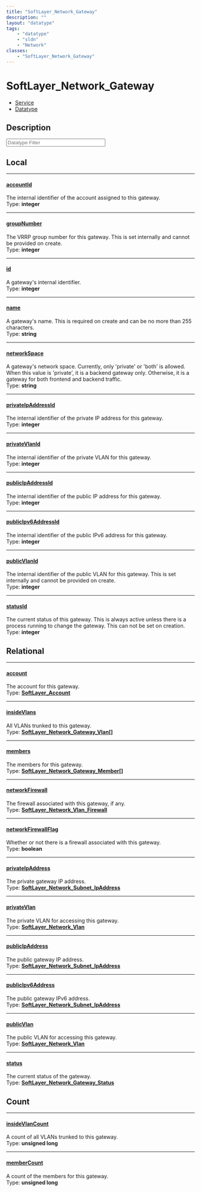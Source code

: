 ```yaml
---
title: "SoftLayer_Network_Gateway"
description: ""
layout: "datatype"
tags:
    - "datatype"
    - "sldn"
    - "Network"
classes:
    - "SoftLayer_Network_Gateway"
---
```


# SoftLayer_Network_Gateway
<div id='service-datatype'>
    <ul id='sldn-reference-tabs'>
    <li id='service'> <a href='/reference/services/SoftLayer_Network_Gateway' >Service</a></li>    <li id='datatype'> <a href='/reference/datatypes/SoftLayer_Network_Gateway' >Datatype</a></li>
    </ul>
</div>

## Description 








<!-- Filer BEGIN -->
<div class="view-filters">
        <div class="clearfix">
            <div class="search-input-box">
                <input placeholder="Datatype Filter" onkeyup="titleSearch(inputId='prop-input', divId='properties', elementClass='prop-row')" 
                    type="text" id="prop-input" value="" size="30" maxlength="128" class="form-text">
            </div>
        </div>
</div>
<!-- Filer END -->

<div id="properties" class="content">
<div id="localProperties" class="prop-content" >

## Local
<div class="prop-row">

-----
[accountId]: #accountid
#### [accountId]
The internal identifier of the account assigned to this gateway.   
<span class="type-label">Type: </span>**integer**  



</div>
<div class="prop-row">

-----
[groupNumber]: #groupnumber
#### [groupNumber]
The VRRP group number for this gateway. This is set internally and cannot be provided on create.   
<span class="type-label">Type: </span>**integer**  



</div>
<div class="prop-row">

-----
[id]: #id
#### [id]
A gateway's internal identifier.  
<span class="type-label">Type: </span>**integer**  



</div>
<div class="prop-row">

-----
[name]: #name
#### [name]
A gateway's name. This is required on create and can be no more than 255 characters.   
<span class="type-label">Type: </span>**string**  



</div>
<div class="prop-row">

-----
[networkSpace]: #networkspace
#### [networkSpace]
A gateway's network space. Currently, only 'private'  or 'both' is allowed. When this value is 'private', it is a backend gateway only. Otherwise, it is a gateway for both frontend and backend traffic.   
<span class="type-label">Type: </span>**string**  



</div>
<div class="prop-row">

-----
[privateIpAddressId]: #privateipaddressid
#### [privateIpAddressId]
The internal identifier of the private IP address for this gateway.   
<span class="type-label">Type: </span>**integer**  



</div>
<div class="prop-row">

-----
[privateVlanId]: #privatevlanid
#### [privateVlanId]
The internal identifier of the private VLAN for this gateway.   
<span class="type-label">Type: </span>**integer**  



</div>
<div class="prop-row">

-----
[publicIpAddressId]: #publicipaddressid
#### [publicIpAddressId]
The internal identifier of the public IP address for this gateway.   
<span class="type-label">Type: </span>**integer**  



</div>
<div class="prop-row">

-----
[publicIpv6AddressId]: #publicipv6addressid
#### [publicIpv6AddressId]
The internal identifier of the public IPv6 address for this gateway.   
<span class="type-label">Type: </span>**integer**  



</div>
<div class="prop-row">

-----
[publicVlanId]: #publicvlanid
#### [publicVlanId]
The internal identifier of the public VLAN for this gateway. This is set internally and cannot be provided on create.   
<span class="type-label">Type: </span>**integer**  



</div>
<div class="prop-row">

-----
[statusId]: #statusid
#### [statusId]
The current status of this gateway. This is always active unless there is a process running to change the gateway. This can not be set on creation.   
<span class="type-label">Type: </span>**integer**  



</div>
</div>
<!-- LOCAL PROPERTY END -->

<div id="relationalProperties"  class="prop-content" >

## Relational
<div class="prop-row">

-----
[account]: #account
#### [account]
The account for this gateway.  
<span class="type-label">Type: </span>**<a href='/reference/datatypes/SoftLayer_Account'>SoftLayer_Account </a>**  



</div>
<div class="prop-row">

-----
[insideVlans]: #insidevlans
#### [insideVlans]
All VLANs trunked to this gateway.  
<span class="type-label">Type: </span>**<a href='/reference/datatypes/SoftLayer_Network_Gateway_Vlan'>SoftLayer_Network_Gateway_Vlan[] </a>**  



</div>
<div class="prop-row">

-----
[members]: #members
#### [members]
The members for this gateway.  
<span class="type-label">Type: </span>**<a href='/reference/datatypes/SoftLayer_Network_Gateway_Member'>SoftLayer_Network_Gateway_Member[] </a>**  



</div>
<div class="prop-row">

-----
[networkFirewall]: #networkfirewall
#### [networkFirewall]
The firewall associated with this gateway, if any.  
<span class="type-label">Type: </span>**<a href='/reference/datatypes/SoftLayer_Network_Vlan_Firewall'>SoftLayer_Network_Vlan_Firewall </a>**  



</div>
<div class="prop-row">

-----
[networkFirewallFlag]: #networkfirewallflag
#### [networkFirewallFlag]
Whether or not there is a firewall associated with this gateway.  
<span class="type-label">Type: </span>**boolean**  



</div>
<div class="prop-row">

-----
[privateIpAddress]: #privateipaddress
#### [privateIpAddress]
The private gateway IP address.  
<span class="type-label">Type: </span>**<a href='/reference/datatypes/SoftLayer_Network_Subnet_IpAddress'>SoftLayer_Network_Subnet_IpAddress </a>**  



</div>
<div class="prop-row">

-----
[privateVlan]: #privatevlan
#### [privateVlan]
The private VLAN for accessing this gateway.  
<span class="type-label">Type: </span>**<a href='/reference/datatypes/SoftLayer_Network_Vlan'>SoftLayer_Network_Vlan </a>**  



</div>
<div class="prop-row">

-----
[publicIpAddress]: #publicipaddress
#### [publicIpAddress]
The public gateway IP address.  
<span class="type-label">Type: </span>**<a href='/reference/datatypes/SoftLayer_Network_Subnet_IpAddress'>SoftLayer_Network_Subnet_IpAddress </a>**  



</div>
<div class="prop-row">

-----
[publicIpv6Address]: #publicipv6address
#### [publicIpv6Address]
The public gateway IPv6 address.  
<span class="type-label">Type: </span>**<a href='/reference/datatypes/SoftLayer_Network_Subnet_IpAddress'>SoftLayer_Network_Subnet_IpAddress </a>**  



</div>
<div class="prop-row">

-----
[publicVlan]: #publicvlan
#### [publicVlan]
The public VLAN for accessing this gateway.  
<span class="type-label">Type: </span>**<a href='/reference/datatypes/SoftLayer_Network_Vlan'>SoftLayer_Network_Vlan </a>**  



</div>
<div class="prop-row">

-----
[status]: #status
#### [status]
The current status of the gateway.  
<span class="type-label">Type: </span>**<a href='/reference/datatypes/SoftLayer_Network_Gateway_Status'>SoftLayer_Network_Gateway_Status </a>**  



</div>

## Count
<div class="prop-row">

-----
[insideVlanCount]: #insidevlancount
#### [insideVlanCount]
A count of all VLANs trunked to this gateway.   
<span class="type-label">Type: </span>**unsigned long**  



</div>
<div class="prop-row">

-----
[memberCount]: #membercount
#### [memberCount]
A count of the members for this gateway.   
<span class="type-label">Type: </span>**unsigned long**  



</div>
</div>


